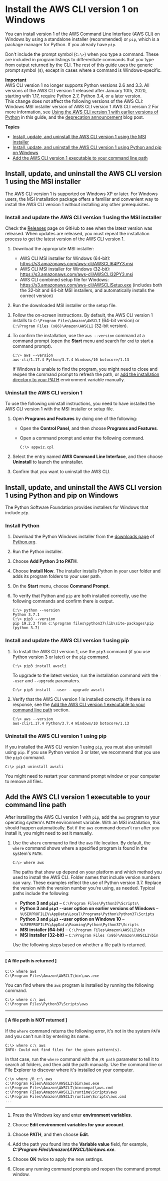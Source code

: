 # Install the AWS CLI version 1 on Windows<a name="install-windows"></a>

You can install version 1 of the AWS Command Line Interface \(AWS CLI\) on Windows by using a standalone installer \(recommended\) or `pip`, which is a package manager for Python\. If you already have `pip`\. 

Don't include the prompt symbol \(`C:\>`\) when you type a command\. These are included in program listings to differentiate commands that you type from output returned by the CLI\. The rest of this guide uses the generic prompt symbol \(`$`\), except in cases where a command is Windows\-specific\.

**Important**  
AWS CLI version 1 no longer supports Python versions 2\.6 and 3\.3\. All versions of the AWS CLI version 1 released after January 10th, 2020, starting with 1\.17, require Python 2\.7, Python 3\.4, or a later version\.  
This change does not affect the following versions of the AWS CLI:  
Windows MSI installer version of AWS CLI version 1
AWS CLI version 2
For more information, see [Using the AWS CLI version 1 with earlier versions of Python](deprecate-old-python-versions.md) in this guide, and the [deprecation announcement](https://aws.amazon.com/blogs/developer/deprecation-of-python-2-6-and-python-3-3-in-botocore-boto3-and-the-aws-cli/) blog post\.

**Topics**
+ [Install, update, and uninstall the AWS CLI version 1 using the MSI installer](#msi-on-windows)
+ [Install, update, and uninstall the AWS CLI version 1 using Python and pip on Windows](#awscli-install-windows-pip)
+ [Add the AWS CLI version 1 executable to your command line path](#awscli-install-windows-path)

## Install, update, and uninstall the AWS CLI version 1 using the MSI installer<a name="msi-on-windows"></a>

The AWS CLI version 1 is supported on Windows XP or later\. For Windows users, the MSI installation package offers a familiar and convenient way to install the AWS CLI version 1 without installing any other prerequisites\. 

### Install and update the AWS CLI version 1 using the MSI installer<a name="install-msi-on-windows"></a>

Check the [Releases](https://github.com/aws/aws-cli/releases) page on GitHub to see when the latest version was released\. When updates are released, you must repeat the installation process to get the latest version of the AWS CLI version 1\. 

1. Download the appropriate MSI installer:
   + AWS CLI MSI installer for Windows \(64\-bit\): [https://s3\.amazonaws\.com/aws\-cli/AWSCLI64PY3\.msi](https://s3.amazonaws.com/aws-cli/AWSCLI64PY3.msi)
   + AWS CLI MSI installer for Windows \(32\-bit\): [https://s3\.amazonaws\.com/aws\-cli/AWSCLI32PY3\.msi](https://s3.amazonaws.com/aws-cli/AWSCLI32PY3.msi)
   + AWS CLI combined setup file for Windows: [ https://s3\.amazonaws\.com/aws\-cli/AWSCLISetup\.exe](https://s3.amazonaws.com/aws-cli/AWSCLISetup.exe) \(includes both the 32\-bit and 64\-bit MSI installers, and automatically installs the correct version\)

1. Run the downloaded MSI installer or the setup file\.

1. Follow the on\-screen instructions\. By default, the AWS CLI version 1 installs to `C:\Program Files\Amazon\AWSCLI` \(64\-bit version\) or `C:\Program Files (x86)\Amazon\AWSCLI` \(32\-bit version\)\. 

1. To confirm the installation, use the `aws --version` command at a command prompt \(open the **Start** menu and search for `cmd` to start a command prompt\)\.

   ```
   C:\> aws --version
   aws-cli/1.17.4 Python/3.7.4 Windows/10 botocore/1.13
   ```

   If Windows is unable to find the program, you might need to close and reopen the command prompt to refresh the path, or [add the installation directory to your PATH](#awscli-install-windows-path) environment variable manually\.

### Uninstall the AWS CLI version 1<a name="install-msi-uninstall"></a>

To use the following uninstall instructions, you need to have installed the AWS CLI version 1 with the MSI installer or setup file\.

1. Open **Programs and Features** by doing one of the following:
   + Open the **Control Panel**, and then choose **Programs and Features**\.
   + Open a command prompt and enter the following command\.

     ```
     C:\> appwiz.cpl
     ```

1. Select the entry named **AWS Command Line Interface**, and then choose **Uninstall** to launch the uninstaller\.

1. Confirm that you want to uninstall the AWS CLI\.

## Install, update, and uninstall the AWS CLI version 1 using Python and pip on Windows<a name="awscli-install-windows-pip"></a>

The Python Software Foundation provides installers for Windows that include `pip`\.

### Install Python<a name="awscli-install-windows-pip-python"></a>

1. Download the Python Windows installer from the [downloads page](https://www.python.org/downloads/windows/) of [Python\.org](https://www.python.org)\.

1. Run the Python installer\.

1. Choose **Add Python 3 to PATH**\.

1. Choose **Install Now**\. The installer installs Python in your user folder and adds its program folders to your user path\.

1. On the **Start** menu, choose **Command Prompt**\.

1. To verify that Python and `pip` are both installed correctly, use the following commands and confirm there is output\.

   ```
   C:\> python --version
   Python 3.7.1
   C:\> pip3 --version
   pip 19.2.3 from c:\program files\python37\lib\site-packages\pip (python 3.7)
   ```

### Install and update the AWS CLI version 1 using pip<a name="awscli-install-windows-pip-python"></a>

1. To Install the AWS CLI version 1, use the `pip3` command \(if you use Python version 3 or later\) or the `pip` command\.

   ```
   C:\> pip3 install awscli
   ```

   To upgrade to the latest version, run the installation command with the `--user` and `--upgrade` paramaters\.

   ```
   C:\> pip3 install --user --upgrade awscli
   ```

1. Verify that the AWS CLI version 1 is installed correctly\. If there is no response, see the [Add the AWS CLI version 1 executable to your command line path](#awscli-install-windows-path) section\.

   ```
   C:\> aws --version
   aws-cli/1.17.4 Python/3.7.4 Windows/10 botocore/1.13
   ```

### Uninstall the AWS CLI version 1 using pip<a name="awscli-install-windows-pip-uninstall"></a>

If you installed the AWS CLI version 1 using `pip`, you must also uninstall using `pip`\. If you use Python version 3 or later, we recommend that you use the `pip3` command\.

```
C:\> pip3 uninstall awscli
```

You might need to restart your command prompt window or your computer to remove all files\.

## Add the AWS CLI version 1 executable to your command line path<a name="awscli-install-windows-path"></a>

After installing the AWS CLI version 1 with `pip`, add the `aws` program to your operating system's `PATH` environment variable\. With an MSI installation, this should happen automatically\. But if the `aws` command doesn't run after you install it, you might need to set it manually\.

1. Use the `where` command to find the `aws` file location\. By default, the `where` command shows where a specified program is found in the system's `PATH`\. 

   ```
   C:\> where aws
   ```

   The paths that show up depend on your platform and which method you used to install the AWS CLI\. Folder names that include version numbers can vary\. These examples reflect the use of Python version 3\.7\. Replace the version with the version number you're using, as needed\. Typical paths include the following:
   + **Python 3 and `pip3`** – `C:\Program Files\Python37\Scripts\`
   + **Python 3 and `pip3` \-\-user option on earlier versions of Windows** – `%USERPROFILE%\AppData\Local\Programs\Python\Python37\Scripts`
   + **Python 3 and `pip3` \-\-user option on Windows 10** – `%USERPROFILE%\AppData\Roaming\Python\Python37\Scripts`
   + **MSI installer \(64\-bit\)** – `C:\Program Files\Amazon\AWSCLI\bin`
   + **MSI installer \(32\-bit\)** – `C:\Program Files (x86)\Amazon\AWSCLI\bin`

   Use the following steps based on whether a file path is returned\.

------
#### [ A file path is returned ]

   ```
   C:\> where aws
   C:\Program Files\Amazon\AWSCLI\bin\aws.exe
   ```

   You can find where the `aws` program is installed by running the following command\.

   ```
   C:\> where c:\ aws
   C:\Program Files\Python37\Scripts\aws
   ```

------
#### [ A file path is NOT returned ]

   If the `where` command returns the following error, it's not in the system `PATH` and you can't run it by entering its name\.

   ```
   C:\> where c:\ aws
   INFO: Could not find files for the given pattern(s).
   ```

   In that case, run the `where` command with the `/R path` parameter to tell it to search all folders, and then add the path manually\. Use the command line or File Explorer to discover where it's installed on your computer\. 

   ```
   C:\> where /R c:\ aws
   c:\Program Files\Amazon\AWSCLI\bin\aws.exe
   c:\Program Files\Amazon\AWSCLI\bincompat\aws.cmd
   c:\Program Files\Amazon\AWSCLI\runtime\Scripts\aws
   c:\Program Files\Amazon\AWSCLI\runtime\Scripts\aws.cmd
   ...
   ```

------

1. Press the Windows key and enter **environment variables**\.

1. Choose **Edit environment variables for your account**\.

1. Choose **PATH**, and then choose **Edit**\.

1. Add the path you found into the **Variable value** field, for example, ***C:\\Program Files\\Amazon\\AWSCLI\\bin\\aws\.exe***\.

1. Choose **OK** twice to apply the new settings\.

1. Close any running command prompts and reopen the command prompt window\.